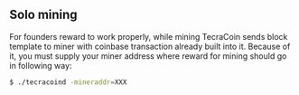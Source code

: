 ## Solo mining

For founders reward to work properly, while mining TecraCoin sends block template to miner with coinbase transaction already built into it. Because of it, you must supply your miner address where reward for mining should go in following way:
```bash
$ ./tecracoind -mineraddr=XXX
```